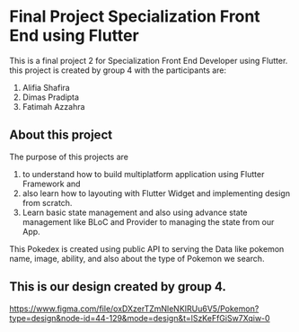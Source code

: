 # Final Project Specialization Front End using Flutter

This is a final project 2 for Specialization Front End Developer using Flutter. this project is created by group 4 with the participants are:

1. Alifia Shafira
2. Dimas Pradipta
3. Fatimah Azzahra

## About this project

The purpose of this projects are 

1. to understand how to build multiplatform application using Flutter Framework and
2. also learn how to layouting with Flutter Widget and implementing design from scratch. 
3. Learn basic state management and also using advance state management like BLoC and Provider to managing the state from our App.

This Pokedex is created using public API to serving the Data like pokemon name, image, ability, and also about the type of Pokemon we search.


## This is our design created by group 4.
https://www.figma.com/file/oxDXzerTZmNleNKIRUu6V5/Pokemon?type=design&node-id=44-129&mode=design&t=lSzKeFfGiSw7Xqiw-0

